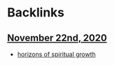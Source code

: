 
# Backlinks
## [November 22nd, 2020](<November 22nd, 2020.md>)
- [horizons of spiritual growth](<horizons of spiritual growth.md>)

